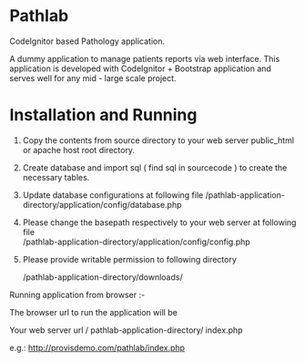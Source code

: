 # Pathlab
CodeIgnitor based Pathology application. 

A dummy application to manage patients reports via web interface. This application is developed with CodeIgnitor + Bootstrap application and serves well for any mid - large scale project. 

# Installation and Running 

1. Copy the contents from source directory to your web server public_html  or apache host root directory. 

2. Create database and import sql ( find sql in sourcecode ) to create the necessary tables. 

3. Update database configurations at following file 
	 /pathlab-application-directory/application/config/database.php 

4. Please change the basepath respectively to your web server at following file  
	/pathlab-application-directory/application/config/config.php 

5. Please provide writable permission to following directory 

	 /pathlab-application-directory/downloads/


Running application from browser :- 

The browser url to run the application will be 

Your web server url / pathlab-application-directory/ index.php 

e.g.: http://provisdemo.com/pathlab/index.php

